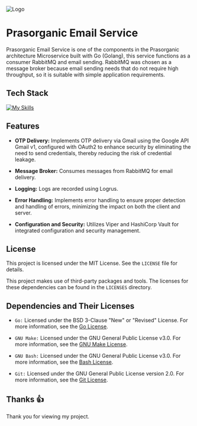 
![Logo](https://ik.imagekit.io/pj3r6oe9k/prasorganic-high-resolution-logo-transparent.svg?updatedAt=1726835541390)

# Prasorganic Email Service

Prasorganic Email Service is one of the components in the Prasorganic architecture Microservice built with Go (Golang), this service functions as a consumer RabbitMQ and email sending. RabbitMQ was chosen as a message broker because email sending needs that do not require high throughput, so it is suitable with simple application requirements.

## Tech Stack

[![My Skills](https://skillicons.dev/icons?i=go,rabbitmq,bash,git&theme=light)](https://skillicons.dev)

## Features

- **OTP Delivery:** Implements OTP delivery via Gmail using the Google API Gmail v1, configured with OAuth2 to enhance security by eliminating the need to send credentials, thereby reducing the risk of credential leakage.

- **Message Broker:** Consumes messages from RabbitMQ for email delivery.

- **Logging:** Logs are recorded using Logrus.

- **Error Handling:** Implements error handling to ensure proper detection and handling of errors, minimizing the impact on both the client and server.

- **Configuration and Security:** Utilizes Viper and HashiCorp Vault for integrated configuration and security management.

## License

This project is licensed under the MIT License. See the `LICENSE` file for details.

This project makes use of third-party packages and tools. The licenses for these
dependencies can be found in the `LICENSES` directory.

## Dependencies and Their Licenses

- `Go:` Licensed under the BSD 3-Clause "New" or "Revised" License. For more information, see the [Go License](https://github.com/golang/go/blob/master/LICENSE).

- `GNU Make:` Licensed under the GNU General Public License v3.0. For more information, see the [GNU Make License](https://www.gnu.org/licenses/gpl.html).

- `GNU Bash:` Licensed under the GNU General Public License v3.0. For more information, see the [Bash License](https://www.gnu.org/licenses/gpl-3.0.html).

- `Git:` Licensed under the GNU General Public License version 2.0. For more information, see the [Git License](https://opensource.org/license/GPL-2.0).

## Thanks 👍
Thank you for viewing my project.